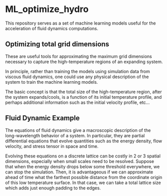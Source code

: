 # ML\_optimize\_hydro

This repository serves as a set of machine learning models useful for the acceleration of fluid dynamics computations.

## Optimizing total grid dimensions
These are useful tools for approximating the maximum grid dimensions necessary to capture the high-temperature regions of an expanding system. 

In principle, rather than training the models using simulation data from viscous fluid dynamics, one could use any physical description of the system to train the machine learning models. 

The basic concept is that the total size of the high-temperature region, after the system expands/cools, is a function of its initial temperature profile, and perhaps additional information such as the initial velocity profile, etc...

## Fluid Dynamic Example
The equations of fluid dynamics give a macroscopic description of the long-wavelength behavior of a system. In particular, they are partial differential equations that evolve quantities such as the energy density, flow velocity, and stress tensor in space and time. 

Evolving these equations on a discrete lattice can be costly in 2 or 3 spatial dimensions, especially when small scales need to be resolved. Suppose that when the energy density drops below some threshold everywhere, we can stop the simulation. Then, it is advantageous if we can approximate ahead of time what the farthest possible distance from the coordinate origin of this low temperature surface. In that case, we can take a total lattice size which adds just enough padding to the edges. 